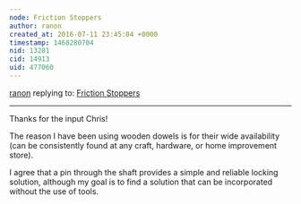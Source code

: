 ```yaml
---
node: Friction Stoppers
author: ranon
created_at: 2016-07-11 23:45:04 +0000
timestamp: 1468280704
nid: 13281
cid: 14913
uid: 477060
---
```




[ranon](../profile/ranon) replying to: [Friction Stoppers](../notes/ranon/07-11-2016/friction-stoppers)

----
Thanks for the input Chris!

The reason I have been using wooden dowels is for their wide availability (can be consistently found at any craft, hardware, or home improvement store). 

I agree that a pin through the shaft provides a simple and reliable locking solution, although my goal is to find a solution that can be incorporated without the use of tools.